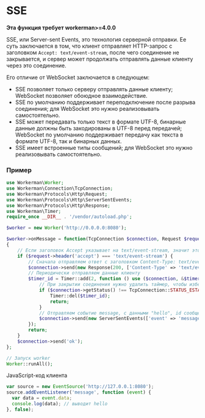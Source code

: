# SSE 
**Эта функция требует workerman>=4.0.0**

SSE, или Server-sent Events, это технология серверной отправки. Ее суть заключается в том, что клиент отправляет HTTP-запрос с заголовком `Accept: text/event-stream`, после чего соединение не закрывается, и сервер может продолжать отправлять данные клиенту через это соединение.

Его отличие от WebSocket заключается в следующем:
* SSE позволяет только серверу отправлять данные клиенту; WebSocket позволяет обоюдное взаимодействие.
* SSE по умолчанию поддерживает переподключение после разрыва соединения; для WebSocket это нужно реализовывать самостоятельно.
* SSE может передавать только текст в формате UTF-8, бинарные данные должны быть закодированы в UTF-8 перед передачей; WebSocket по умолчанию поддерживает передачу как текста в формате UTF-8, так и бинарных данных.
* SSE имеет встроенные типы сообщений; для WebSocket это нужно реализовывать самостоятельно.

### Пример
```php
use Workerman\Worker;
use Workerman\Connection\TcpConnection;
use Workerman\Protocols\Http\Request;
use Workerman\Protocols\Http\ServerSentEvents;
use Workerman\Protocols\Http\Response;
use Workerman\Timer;
require_once __DIR__ . '/vendor/autoload.php';

$worker = new Worker('http://0.0.0.0:8080');

$worker->onMessage = function(TcpConnection $connection, Request $request)
{
    // Если заголовок Accept указывает на text/event-stream, значит это запрос SSE
    if ($request->header('accept') === 'text/event-stream') {
        // Сначала отправляем ответ с заголовком Content-Type: text/event-stream
        $connection->send(new Response(200, ['Content-Type' => 'text/event-stream'], "\r\n"));
        // Периодически отправляем данные клиенту
        $timer_id = Timer::add(2, function () use ($connection, &$timer_id){
            // При закрытии соединения нужно удалить таймер, чтобы избежать накопления таймеров и утечек памяти
            if ($connection->getStatus() !== TcpConnection::STATUS_ESTABLISHED) {
                Timer::del($timer_id);
                return;
            }
            // Отправляем событие message, с данными "hello", id сообщения можно не указывать
            $connection->send(new ServerSentEvents(['event' => 'message', 'data' => 'hello', 'id'=>1]));
        });
        return;
    }
    $connection->send('ok');
};

// Запуск worker
Worker::runAll();
```

JavaScript-код клиента
```js
var source = new EventSource('http://127.0.0.1:8080');
source.addEventListener('message', function (event) {
  var data = event.data;
  console.log(data); // выводит hello
}, false);
```
